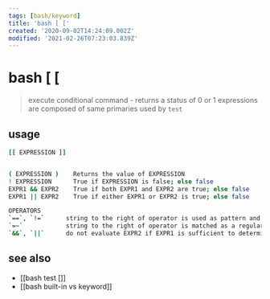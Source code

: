 ```yaml
---
tags: [bash/keyword]
title: 'bash [ ['
created: '2020-09-02T14:24:09.002Z'
modified: '2021-02-26T07:23:03.839Z'
---
```


# bash [ [

> execute conditional command - returns a status of 0 or 1
> expressions are composed of same primaries used by `test`

## usage
```sh
[[ EXPRESSION ]]


( EXPRESSION )    Returns the value of EXPRESSION
! EXPRESSION      True if EXPRESSION is false; else false
EXPR1 && EXPR2    True if both EXPR1 and EXPR2 are true; else false
EXPR1 || EXPR2    True if either EXPR1 or EXPR2 is true; else false

OPERATORS
`==`, `!=`      string to the right of operator is used as pattern and pattern matching is performed
`=~`            string to the right of operator is matched as a regular expression
`&&`, `||`      do not evaluate EXPR2 if EXPR1 is sufficient to determine the expression's value
```

## see also
- [[bash test []]
- [[bash built-in vs keyword]]
